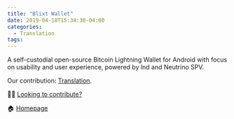 ```yaml
---
title: "Blixt Wallet"
date: 2019-04-18T15:34:30-04:00
categories:
  - Translation
tags:
---
```


A self-custodial open-source Bitcoin Lightning Wallet for Android with focus on usability and user experience, powered by lnd and Neutrino SPV.

Our contribution: [Translation](/categories/#translation).

🧑‍💻 [Looking to contribute?](https://github.com/hsjoberg/blixt-wallet)

🏠 [Homepage](https://blixtwallet.github.io)